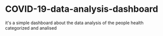 # COVID-19-data-analysis-dashboard
it's a simple dashboard about the data analysis of the people health categorized and analised
